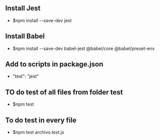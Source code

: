 ## Install Jest
*   $npm install --save-dev jest

## Install Babel
*   $npm install --save-dev babel-jest @babel/core @babel/preset-env

## Add to scripts in package.json
*   "test": "jest"

## TO do test of all files from folder __test__
*   $npm test

## To do test in every file
*   $npm test archivo.test.js